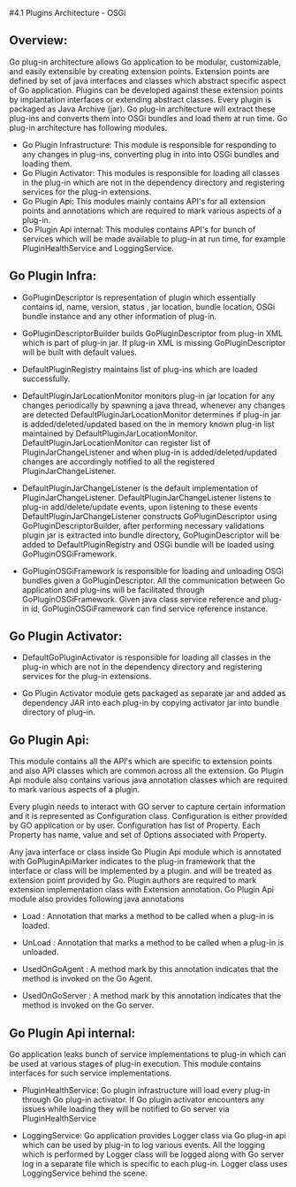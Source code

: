 #4.1 Plugins Architecture - OSGi

## Overview:

Go plug-in architecture allows Go application to be modular, customizable, and easily extensible by creating extension points.
Extension points are defined by set of java interfaces and classes which abstract specific aspect of Go application.
Plugins can be developed against these extension points by implantation interfaces or extending abstract classes.
Every plugin is packaged as Java Archive (jar). Go plug-in architecture will extract these plug-ins and converts them into OSGi bundles and load them at run time.
Go plug-in architecture has following modules.

- Go Plugin Infrastructure:
		This module is responsible for responding to any changes in plug-ins, converting plug in into into OSGi bundles and loading them. 
- Go Plugin Activator:
		This modules is responsible for loading all classes in the plug-in which are not in the dependency directory and registering services for the plug-in extensions.
- Go Plugin Api:
		This modules mainly contains API's for all extension points and annotations which are required to mark various aspects of a plug-in.
- Go Plugin Api internal:
		This modules contains API's for bunch of services which will be made available to plug-in at run time, for example PluginHealthService and LoggingService.

## Go Plugin Infra:

-	GoPluginDescriptor is representation of plugin which essentially contains id, name, version, status , jar location, bundle location, OSGi bundle instance and any other information of plug-in.
		

-	GoPluginDescriptorBuilder builds GoPluginDescriptor from plug-in XML which is part of plug-in jar. If plug-in XML is missing GoPluginDescriptor will be built with default values.
		

-	DefaultPluginRegistry maintains list of plug-ins which are loaded successfully.


-	DefaultPluginJarLocationMonitor monitors plug-in jar location for any changes periodically by spawning a java thread, whenever any changes are detected DefaultPluginJarLocationMonitor determines if plug-in jar is added/deleted/updated based on the in memory known plug-in list maintained by DefaultPluginJarLocationMonitor. DefaultPluginJarLocationMonitor can register list of PluginJarChangeListener and when plug-in is added/deleted/updated changes are accordingly notified to all the registered PluginJarChangeListener.
	
-	DefaultPluginJarChangeListener is the default implementation of PluginJarChangeListener.  DefaultPluginJarChangeListener listens to plug-in add/delete/update events, upon listening to these events DefaultPluginJarChangeListener constructs GoPluginDescriptor using GoPluginDescriptorBuilder, after performing necessary validations plugin jar is extracted into bundle directory, GoPluginDescriptor will be added to DefaultPluginRegistry and OSGi bundle will be loaded using GoPluginOSGiFramework.

-	GoPluginOSGiFramework is responsible for loading and unloading OSGi bundles given a GoPluginDescriptor. All the communication between Go application and plug-ins will be facilitated through GoPluginOSGiFramework. Given java class service reference and plug-in id, GoPluginOSGiFramework can find service reference instance.
	

## Go Plugin Activator:

-	DefaultGoPluginActivator is responsible for loading all classes in the plug-in which are not in the dependency directory and registering services for the plug-in extensions.

-	Go Plugin Activator module gets packaged as separate jar and added as dependency JAR into each plug-in by copying activator jar into bundle directory of plug-in.

## Go Plugin Api:

This module contains all the API's which are specific to extension points and also API classes which are common across all the extension. Go Plugin Api module also contains various java annotation classes which are
required to mark various aspects of a plugin.

Every plugin needs to interact with GO server to capture certain information and it is represented as Configuration class. Configuration is either provided by GO application or by user. Configuration has list of Property. Each
Property has name, value and set of Options associated with Property.
	
Any java interface or class inside Go Plugin Api module which is annotated with GoPluginApiMarker indicates to the plug-in framework that the interface or class will be implemented by a plugin. and will be treated as extension point provided by Go. Plugin authors are required to mark extension implementation class with Extension annotation. Go Plugin Api module also provides following java annotations

- Load : Annotation that marks a method to be called when a plug-in is loaded.
		
- UnLoad : Annotation that marks a method to be called when a plug-in is unloaded.

- UsedOnGoAgent : A method mark by this annotation indicates that the method is invoked on the Go Agent.

- UsedOnGoServer : A method mark by this annotation indicates that the method is invoked on the Go server.

## Go Plugin Api internal:

Go application leaks bunch of service implementations to plug-in which can be used at various stages of plug-in execution. This module contains interfaces for such service implementations.
	
- PluginHealthService: Go plugin infrastructure will load every plug-in through Go plug-in activator. If Go plugin activator encounters any issues while loading they will be notified to Go server via PluginHealthService

- LoggingService: Go application provides Logger class via Go plug-in api which can be used by plug-in to log various events. All the logging which is performed by Logger class will be logged along with Go server log in a separate file which is specific to each plug-in. Logger class uses LoggingService behind the scene.

